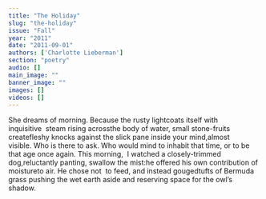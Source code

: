 ```yaml
---
title: "The Holiday"
slug: "the-holiday"
issue: "Fall"
year: "2011"
date: "2011-09-01"
authors: ['Charlotte Lieberman']
section: "poetry"
audio: []
main_image: ""
banner_image: ""
images: []
videos: []
---
```

She dreams of morning. Because the rusty lightcoats itself with inquisitive  steam rising acrossthe body of water, small stone-fruits createfleshy knocks against the slick pane inside your mind,almost visible. Who is there to ask. Who would mind to inhabit that time, or to be that age once again. This morning,  I watched a closely-trimmed dog,reluctantly panting, swallow the mist:he offered his own contribution of moistureto air. He chose not  to feed, and instead gougedtufts of Bermuda grass pushing the wet earth aside and reserving space for the owl’s shadow.